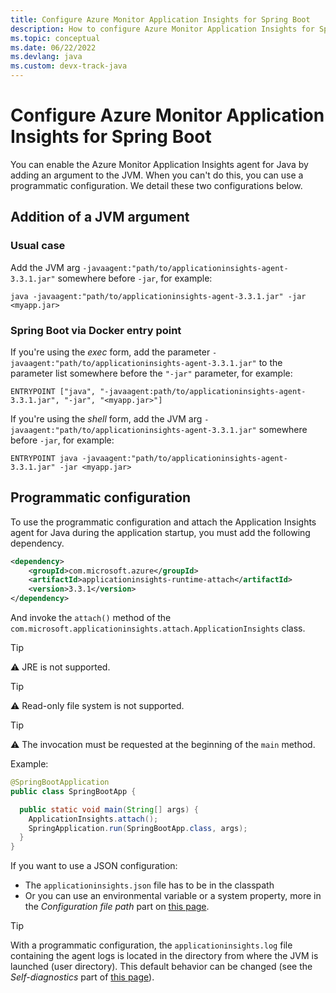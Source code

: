 ```yaml
---
title: Configure Azure Monitor Application Insights for Spring Boot
description: How to configure Azure Monitor Application Insights for Spring Boot applications
ms.topic: conceptual
ms.date: 06/22/2022
ms.devlang: java
ms.custom: devx-track-java
---
```


# Configure Azure Monitor Application Insights for Spring Boot

You can enable the Azure Monitor Application Insights agent for Java by adding an argument to the JVM. When you can't do this, you can use a programmatic configuration. We detail these two configurations below. 

## Addition of a JVM argument 

### Usual case

Add the JVM arg `-javaagent:"path/to/applicationinsights-agent-3.3.1.jar"` somewhere before `-jar`, for example:

```
java -javaagent:"path/to/applicationinsights-agent-3.3.1.jar" -jar <myapp.jar>
```

### Spring Boot via Docker entry point

If you're using the *exec* form, add the parameter `-javaagent:"path/to/applicationinsights-agent-3.3.1.jar"` to the parameter list somewhere before the `"-jar"` parameter, for example:

```
ENTRYPOINT ["java", "-javaagent:path/to/applicationinsights-agent-3.3.1.jar", "-jar", "<myapp.jar>"]
```

If you're using the *shell* form, add the JVM arg `-javaagent:"path/to/applicationinsights-agent-3.3.1.jar"` somewhere before `-jar`, for example:

```
ENTRYPOINT java -javaagent:"path/to/applicationinsights-agent-3.3.1.jar" -jar <myapp.jar>
```

## Programmatic configuration

To use the programmatic configuration and attach the Application Insights agent for Java during the application startup, you must add the following dependency.
```xml
<dependency>
    <groupId>com.microsoft.azure</groupId>
    <artifactId>applicationinsights-runtime-attach</artifactId>
    <version>3.3.1</version>
</dependency>
```

And invoke the `attach()` method of the `com.microsoft.applicationinsights.attach.ApplicationInsights` class.

> [!TIP]
> ⚠ JRE is not supported.

> [!TIP]
> ⚠ Read-only file system is not supported.

> [!TIP]
> ⚠ The invocation must be requested at the beginning of the `main` method.

Example:

```java
@SpringBootApplication
public class SpringBootApp {

  public static void main(String[] args) {
    ApplicationInsights.attach();
    SpringApplication.run(SpringBootApp.class, args);
  }
}
```

If you want to use a JSON configuration: 
* The `applicationinsights.json` file has to be in the classpath
* Or you can use an environmental variable or a system property, more in the _Configuration file path_ part on [this page](../app/java-standalone-config.md).


> [!TIP]
> With a programmatic configuration, the `applicationinsights.log` file containing the agent logs is located in the directory from where the JVM is launched (user directory). This default behavior can be changed (see the _Self-diagnostics_ part of [this page](../app/java-standalone-config.md)).
